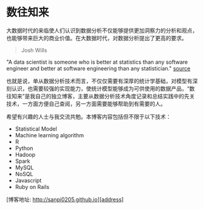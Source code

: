 # 数往知来

大数据时代的来临使人们认识到数据分析不仅能够提供更加洞察力的分析和观点，也能够带来巨大的商业价值。在大数据时代，对数据分析提出了更高的要求。

> Josh Wills

"A data scientist is someone who is better at statistics than any software engineer and better at software engineering than any statistician." [source][definition]

也就是说，单从数据分析技术而言，不仅仅需要有深厚的统计学基础，对模型有深刻认识，也需要较强的实现能力，使统计模型能够成为可供使用的数据产品，“数往知来”是我自己的独立博客，主要从数据分析技术角度记录和总结实践中的先关技术，一方面方便自己查阅，另一方面需要能够帮助到有需要的人。

希望有兴趣的人士与我交流共勉。本博客内容包括但不限于以下技术：

* Statistical Model
* Machine learning algorithm
* R
* Python
* Hadoop
* Spark
* MySQL
* NoSQL
* Javascript
* Ruby on Rails

[博客地址: http://sanpi0205.github.io][address]

[definition]:http://datascopeanalytics.com/blog/what-is-a-data-scientist/
[address]: http://sanpi0205.github.io